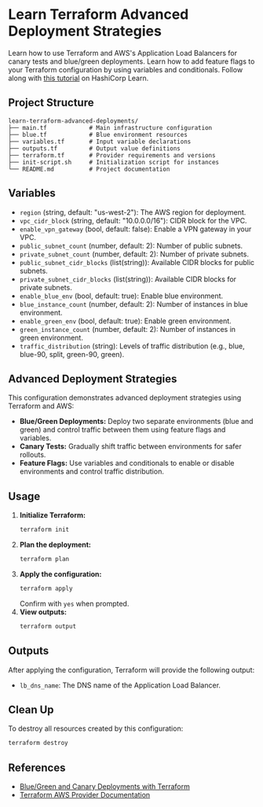 # Learn Terraform Advanced Deployment Strategies

Learn how to use Terraform and AWS's Application Load Balancers for canary tests and blue/green deployments. Learn how to add feature flags to your Terraform configuration by using variables and conditionals. Follow along with [this tutorial](https://learn.hashicorp.com/tutorials/terraform/blue-green-canary-tests-deployments) on HashiCorp Learn.

## Project Structure

```
learn-terraform-advanced-deployments/
├── main.tf            # Main infrastructure configuration
├── blue.tf            # Blue environment resources
├── variables.tf       # Input variable declarations
├── outputs.tf         # Output value definitions
├── terraform.tf       # Provider requirements and versions
├── init-script.sh     # Initialization script for instances
└── README.md          # Project documentation
```

## Variables

- `region` (string, default: "us-west-2"): The AWS region for deployment.
- `vpc_cidr_block` (string, default: "10.0.0.0/16"): CIDR block for the VPC.
- `enable_vpn_gateway` (bool, default: false): Enable a VPN gateway in your VPC.
- `public_subnet_count` (number, default: 2): Number of public subnets.
- `private_subnet_count` (number, default: 2): Number of private subnets.
- `public_subnet_cidr_blocks` (list(string)): Available CIDR blocks for public subnets.
- `private_subnet_cidr_blocks` (list(string)): Available CIDR blocks for private subnets.
- `enable_blue_env` (bool, default: true): Enable blue environment.
- `blue_instance_count` (number, default: 2): Number of instances in blue environment.
- `enable_green_env` (bool, default: true): Enable green environment.
- `green_instance_count` (number, default: 2): Number of instances in green environment.
- `traffic_distribution` (string): Levels of traffic distribution (e.g., blue, blue-90, split, green-90, green).

## Advanced Deployment Strategies

This configuration demonstrates advanced deployment strategies using Terraform and AWS:
- **Blue/Green Deployments:** Deploy two separate environments (blue and green) and control traffic between them using feature flags and variables.
- **Canary Tests:** Gradually shift traffic between environments for safer rollouts.
- **Feature Flags:** Use variables and conditionals to enable or disable environments and control traffic distribution.

## Usage

1. **Initialize Terraform:**
   ```sh
   terraform init
   ```
2. **Plan the deployment:**
   ```sh
   terraform plan
   ```
3. **Apply the configuration:**
   ```sh
   terraform apply
   ```
   Confirm with `yes` when prompted.
4. **View outputs:**
   ```sh
   terraform output
   ```

## Outputs

After applying the configuration, Terraform will provide the following output:

- `lb_dns_name`: The DNS name of the Application Load Balancer.

## Clean Up
To destroy all resources created by this configuration:
```sh
terraform destroy
```

## References
- [Blue/Green and Canary Deployments with Terraform](https://learn.hashicorp.com/tutorials/terraform/blue-green-canary-tests-deployments)
- [Terraform AWS Provider Documentation](https://registry.terraform.io/providers/hashicorp/aws/latest/docs)
